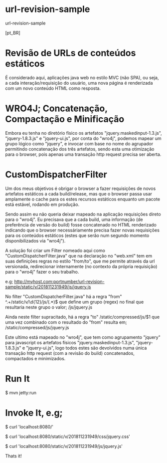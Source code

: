 # url-revision-sample
url-revision-sample

[pt_BR]
# Revisão de URLs de conteúdos estáticos
É considerado aqui, aplicações java web no estilo MVC (não SPA), ou seja, a cada interação/requisição do usuário, uma nova página é renderizada com um novo conteúdo HTML como resposta.

# WRO4J; Concatenação, Compactação e Minificação 
Embora eu tenha no diretório físico os artefatos "jquery.maskedinput-1.3.js", "jquery-1.8.3.js" e "jquery-ui.js", por conta do "wro4j", podemos mapear um grupo lógico como "jquery", e invocar com base no nome do agrupador permitindo concatenação dos três artefatos, sendo esta uma otimização para o browser, pois apenas uma transação http request precisa ser aberta.

# CustomDispatcherFilter
Um dos meus objetivos é obrigar o browser a fazer requisições de novos artefatos estáticos a cada build/release, mas que o browser passa usar amplamente o cache para os estes recursos estáticos enquanto um pacote está estável, rodando em produção.

Sendo assim eu não queria deixar mapeado na aplicação requisições direto para o "wro4j". Eu precisava que a cada build, uma informação (de preferência de versão do build) fosse concatenado no HTML renderizado indicando que o browser necessáriamente precisa fazer novas requisições para os conteúdos estáticos (estes que serão num segundo momento disponibilizados via "wro4j").

A solução foi criar um Filter nomeado aqui como "CustomDispatcherFilter.java" que na declaração no "web.xml" tem em suas definições regras no estilo "from/to", que me permite através da url versionada, redirecionar internamente (no contexto da própria requisição) para o "wro4j" fazer o seu trabalho.

e.g; http://myhost.com:portnumber/url-revision-sample/static/v/201811231949/js/jquery.js

No filter "CustomDispatcherFilter.java" há a regra "from" ^.+\/static\/v\/\d{12}\/js\/(.*)$ que define um grupo (regex) no final que resultaria neste grupo o valor; /js/jquery.js

Ainda neste filter supracitado, há a regra "to" \/static\/compressed\/js\/$1 que uma vez combinado com o resultado do "from" resulta em; /static/compressed/js/jquery.js

Este ultimo está mapeado no "wro4j", que tem como agrupamento "jquery" para javascript os artefatos físicos "jquery.maskedinput-1.3.js", "jquery-1.8.3.js" e "jquery-ui.js", logo todos estes são devolvidos numa única transação http request (com a revisão do build) concatenados, compactados e minimizados.

# Run It
$ mvn jetty:run

# Invoke It, e.g;
$ curl 'localhost:8080/'

$ curl 'localhost:8080/static/v/201811231949/css/jquery.css'

$ curl 'localhost:8080/static/v/201811231949/js/jquery.js'

Thats it!

